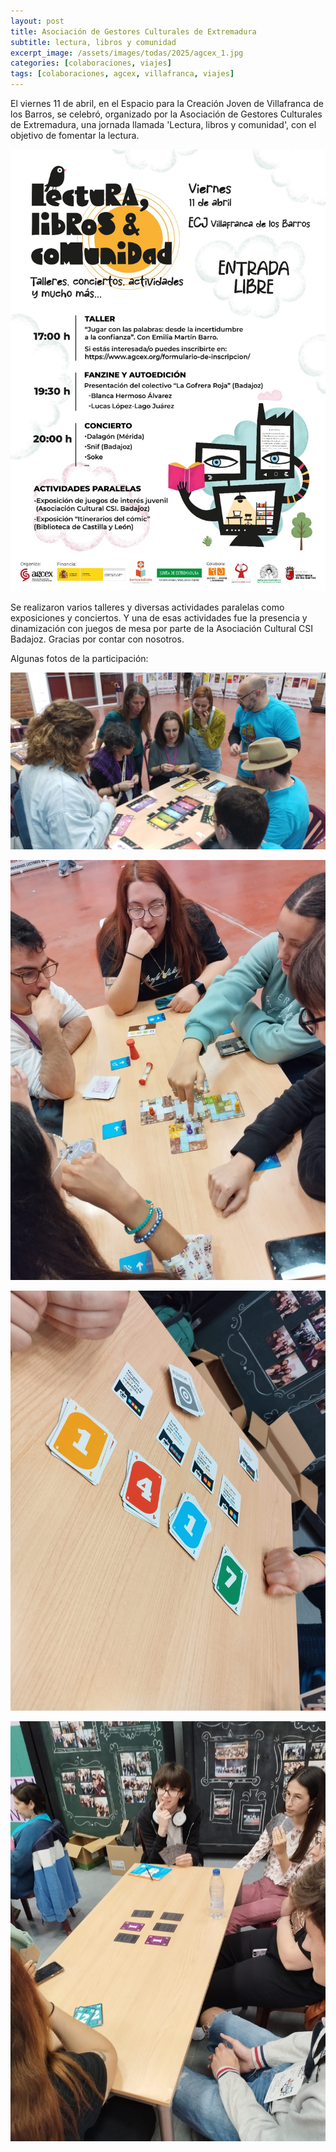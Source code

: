 ```yaml
---
layout: post
title: Asociación de Gestores Culturales de Extremadura
subtitle: lectura, libros y comunidad
excerpt_image: /assets/images/todas/2025/agcex_1.jpg
categories: [colaboraciones, viajes]
tags: [colaboraciones, agcex, villafranca, viajes]
---
```


El viernes 11 de abril, en el Espacio para la Creación Joven de Villafranca de los Barros, se celebró, organizado por la Asociación de Gestores Culturales de Extremadura, una jornada llamada 'Lectura, libros y comunidad', con el objetivo de fomentar la lectura.

![banner](/assets/images/todas/2025/agcex_2.jpg)

Se realizaron varios talleres y diversas actividades paralelas como exposiciones y conciertos. Y una de esas actividades fue la presencia y dinamización con juegos de mesa por parte de la Asociación Cultural CSI Badajoz. Gracias por contar con nosotros.

Algunas fotos de la participación:

![banner](/assets/images/todas/2025/agcex_identidadsecreta.jpeg)

![banner](/assets/images/todas/2025/agcex_magicmaze.jpeg)

![banner](/assets/images/todas/2025/agcex_misioncumplida.jpeg)

![banner](/assets/images/todas/2025/agcex_trio.jpeg)